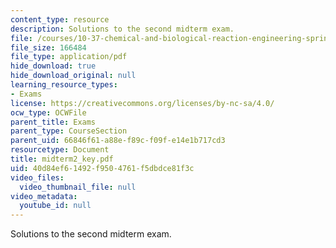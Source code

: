 ```yaml
---
content_type: resource
description: Solutions to the second midterm exam.
file: /courses/10-37-chemical-and-biological-reaction-engineering-spring-2007/40d84ef61492f9504761f5dbdce81f3c_midterm2_key.pdf
file_size: 166484
file_type: application/pdf
hide_download: true
hide_download_original: null
learning_resource_types:
- Exams
license: https://creativecommons.org/licenses/by-nc-sa/4.0/
ocw_type: OCWFile
parent_title: Exams
parent_type: CourseSection
parent_uid: 66846f61-a88e-f89c-f09f-e14e1b717cd3
resourcetype: Document
title: midterm2_key.pdf
uid: 40d84ef6-1492-f950-4761-f5dbdce81f3c
video_files:
  video_thumbnail_file: null
video_metadata:
  youtube_id: null
---
```

Solutions to the second midterm exam.